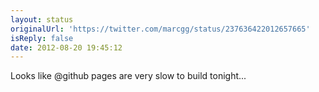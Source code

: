 ```yaml
---
layout: status
originalUrl: 'https://twitter.com/marcgg/status/237636422012657665'
isReply: false
date: 2012-08-20 19:45:12
---
```


Looks like @github pages are very slow to build tonight...
